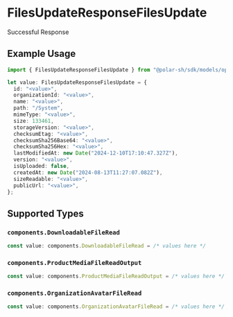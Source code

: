 # FilesUpdateResponseFilesUpdate

Successful Response

## Example Usage

```typescript
import { FilesUpdateResponseFilesUpdate } from "@polar-sh/sdk/models/operations";

let value: FilesUpdateResponseFilesUpdate = {
  id: "<value>",
  organizationId: "<value>",
  name: "<value>",
  path: "/System",
  mimeType: "<value>",
  size: 133461,
  storageVersion: "<value>",
  checksumEtag: "<value>",
  checksumSha256Base64: "<value>",
  checksumSha256Hex: "<value>",
  lastModifiedAt: new Date("2024-12-10T17:10:47.327Z"),
  version: "<value>",
  isUploaded: false,
  createdAt: new Date("2024-08-13T11:27:07.082Z"),
  sizeReadable: "<value>",
  publicUrl: "<value>",
};
```

## Supported Types

### `components.DownloadableFileRead`

```typescript
const value: components.DownloadableFileRead = /* values here */
```

### `components.ProductMediaFileReadOutput`

```typescript
const value: components.ProductMediaFileReadOutput = /* values here */
```

### `components.OrganizationAvatarFileRead`

```typescript
const value: components.OrganizationAvatarFileRead = /* values here */
```


